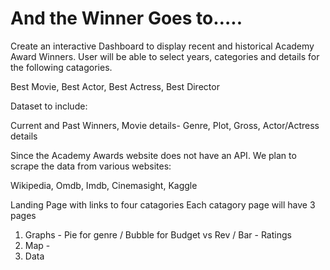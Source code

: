 # And the Winner Goes to…..

Create an interactive Dashboard to display recent and historical Academy Award Winners.  User will be able to select years, categories and details for the following catagories.

Best Movie,
Best Actor,
Best Actress,
Best Director

Dataset to include:

Current and Past Winners,
Movie details- Genre, Plot, Gross,
Actor/Actress details

Since the Academy Awards website does not have an API.  We plan to scrape the data from various websites:

Wikipedia,
Omdb,
Imdb,
Cinemasight,
Kaggle

Landing Page with links to four catagories
Each catagory page will have 3 pages
  1) Graphs - Pie for genre / Bubble for Budget vs Rev / Bar - Ratings
  2) Map - 
  3) Data
